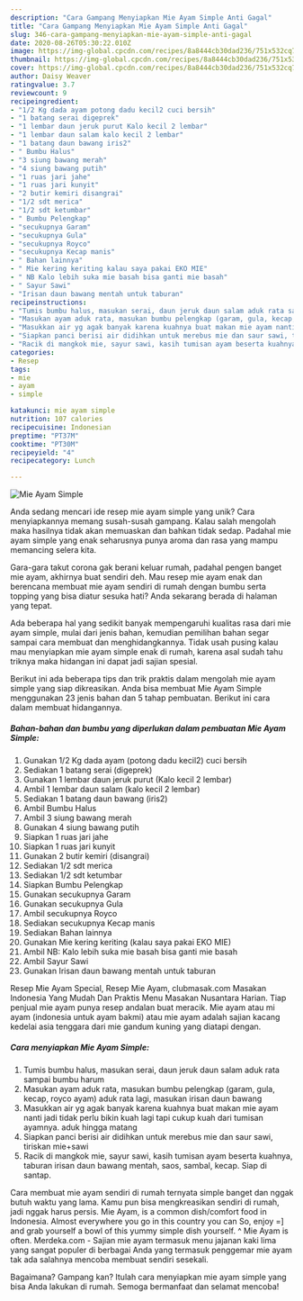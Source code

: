 ```yaml
---
description: "Cara Gampang Menyiapkan Mie Ayam Simple Anti Gagal"
title: "Cara Gampang Menyiapkan Mie Ayam Simple Anti Gagal"
slug: 346-cara-gampang-menyiapkan-mie-ayam-simple-anti-gagal
date: 2020-08-26T05:30:22.010Z
image: https://img-global.cpcdn.com/recipes/8a8444cb30dad236/751x532cq70/mie-ayam-simple-foto-resep-utama.jpg
thumbnail: https://img-global.cpcdn.com/recipes/8a8444cb30dad236/751x532cq70/mie-ayam-simple-foto-resep-utama.jpg
cover: https://img-global.cpcdn.com/recipes/8a8444cb30dad236/751x532cq70/mie-ayam-simple-foto-resep-utama.jpg
author: Daisy Weaver
ratingvalue: 3.7
reviewcount: 9
recipeingredient:
- "1/2 Kg dada ayam potong dadu kecil2 cuci bersih"
- "1 batang serai digeprek"
- "1 lembar daun jeruk purut Kalo kecil 2 lembar"
- "1 lembar daun salam kalo kecil 2 lembar"
- "1 batang daun bawang iris2"
- " Bumbu Halus"
- "3 siung bawang merah"
- "4 siung bawang putih"
- "1 ruas jari jahe"
- "1 ruas jari kunyit"
- "2 butir kemiri disangrai"
- "1/2 sdt merica"
- "1/2 sdt ketumbar"
- " Bumbu Pelengkap"
- "secukupnya Garam"
- "secukupnya Gula"
- "secukupnya Royco"
- "secukupnya Kecap manis"
- " Bahan lainnya"
- " Mie kering keriting kalau saya pakai EKO MIE"
- " NB Kalo lebih suka mie basah bisa ganti mie basah"
- " Sayur Sawi"
- "Irisan daun bawang mentah untuk taburan"
recipeinstructions:
- "Tumis bumbu halus, masukan serai, daun jeruk daun salam aduk rata sampai bumbu harum"
- "Masukan ayam aduk rata, masukan bumbu pelengkap (garam, gula, kecap, royco ayam) aduk rata lagi, masukan irisan daun bawang"
- "Masukkan air yg agak banyak karena kuahnya buat makan mie ayam nanti jadi tidak perlu bikin kuah lagi tapi cukup kuah dari tumisan ayamnya. aduk hingga matang"
- "Siapkan panci berisi air didihkan untuk merebus mie dan saur sawi, tiriskan mie+sawi"
- "Racik di mangkok mie, sayur sawi, kasih tumisan ayam beserta kuahnya, taburan irisan daun bawang mentah, saos, sambal, kecap. Siap di santap."
categories:
- Resep
tags:
- mie
- ayam
- simple

katakunci: mie ayam simple 
nutrition: 107 calories
recipecuisine: Indonesian
preptime: "PT37M"
cooktime: "PT30M"
recipeyield: "4"
recipecategory: Lunch

---
```



![Mie Ayam Simple](https://img-global.cpcdn.com/recipes/8a8444cb30dad236/751x532cq70/mie-ayam-simple-foto-resep-utama.jpg)

Anda sedang mencari ide resep mie ayam simple yang unik? Cara menyiapkannya memang susah-susah gampang. Kalau salah mengolah maka hasilnya tidak akan memuaskan dan bahkan tidak sedap. Padahal mie ayam simple yang enak seharusnya punya aroma dan rasa yang mampu memancing selera kita.

Gara-gara takut corona gak berani keluar rumah, padahal pengen banget mie ayam, akhirnya buat sendiri deh. Mau resep mie ayam enak dan berencana membuat mie ayam sendiri di rumah dengan bumbu serta topping yang bisa diatur sesuka hati? Anda sekarang berada di halaman yang tepat.

Ada beberapa hal yang sedikit banyak mempengaruhi kualitas rasa dari mie ayam simple, mulai dari jenis bahan, kemudian pemilihan bahan segar sampai cara membuat dan menghidangkannya. Tidak usah pusing kalau mau menyiapkan mie ayam simple enak di rumah, karena asal sudah tahu triknya maka hidangan ini dapat jadi sajian spesial.


Berikut ini ada beberapa tips dan trik praktis dalam mengolah mie ayam simple yang siap dikreasikan. Anda bisa membuat Mie Ayam Simple menggunakan 23 jenis bahan dan 5 tahap pembuatan. Berikut ini cara dalam membuat hidangannya.

<!--inarticleads1-->

##### Bahan-bahan dan bumbu yang diperlukan dalam pembuatan Mie Ayam Simple:

1. Gunakan 1/2 Kg dada ayam (potong dadu kecil2) cuci bersih
1. Sediakan 1 batang serai (digeprek)
1. Gunakan 1 lembar daun jeruk purut (Kalo kecil 2 lembar)
1. Ambil 1 lembar daun salam (kalo kecil 2 lembar)
1. Sediakan 1 batang daun bawang (iris2)
1. Ambil  Bumbu Halus
1. Ambil 3 siung bawang merah
1. Gunakan 4 siung bawang putih
1. Siapkan 1 ruas jari jahe
1. Siapkan 1 ruas jari kunyit
1. Gunakan 2 butir kemiri (disangrai)
1. Sediakan 1/2 sdt merica
1. Sediakan 1/2 sdt ketumbar
1. Siapkan  Bumbu Pelengkap
1. Gunakan secukupnya Garam
1. Gunakan secukupnya Gula
1. Ambil secukupnya Royco
1. Sediakan secukupnya Kecap manis
1. Sediakan  Bahan lainnya
1. Gunakan  Mie kering keriting (kalau saya pakai EKO MIE)
1. Ambil  NB: Kalo lebih suka mie basah bisa ganti mie basah
1. Ambil  Sayur Sawi
1. Gunakan Irisan daun bawang mentah untuk taburan


Resep Mie Ayam Special, Resep Mie Ayam, clubmasak.com Masakan Indonesia Yang Mudah Dan Praktis Menu Masakan Nusantara Harian. Tiap penjual mie ayam punya resep andalan buat meracik. Mie ayam atau mi ayam (indonesia untuk ayam bakmi) atau mie ayam adalah sajian kacang kedelai asia tenggara dari mie gandum kuning yang diatapi dengan. 

<!--inarticleads2-->

##### Cara menyiapkan Mie Ayam Simple:

1. Tumis bumbu halus, masukan serai, daun jeruk daun salam aduk rata sampai bumbu harum
1. Masukan ayam aduk rata, masukan bumbu pelengkap (garam, gula, kecap, royco ayam) aduk rata lagi, masukan irisan daun bawang
1. Masukkan air yg agak banyak karena kuahnya buat makan mie ayam nanti jadi tidak perlu bikin kuah lagi tapi cukup kuah dari tumisan ayamnya. aduk hingga matang
1. Siapkan panci berisi air didihkan untuk merebus mie dan saur sawi, tiriskan mie+sawi
1. Racik di mangkok mie, sayur sawi, kasih tumisan ayam beserta kuahnya, taburan irisan daun bawang mentah, saos, sambal, kecap. Siap di santap.


Cara membuat mie ayam sendiri di rumah ternyata simple banget dan nggak butuh waktu yang lama. Kamu pun bisa mengkreasikan sendiri di rumah, jadi nggak harus persis. Mie Ayam, is a common dish/comfort food in Indonesia. Almost everywhere you go in this country you can So, enjoy =] and grab yourself a bowl of this yummy simple dish yourself. ^ Mie Ayam is often. Merdeka.com - Sajian mie ayam termasuk menu jajanan kaki lima yang sangat populer di berbagai Anda yang termasuk penggemar mie ayam tak ada salahnya mencoba membuat sendiri sesekali. 

Bagaimana? Gampang kan? Itulah cara menyiapkan mie ayam simple yang bisa Anda lakukan di rumah. Semoga bermanfaat dan selamat mencoba!
